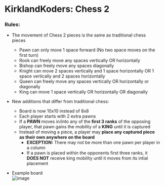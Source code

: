 # KirklandKoders: Chess 2
### Rules:

- The movement of Chess 2 pieces is the same as traditional chess pieces
    - Pawn can only move 1 space forward (No two space moves on the first turn)
    - Rook can freely move any spaces vertically OR horizontally
    - Bishop can freely move any spaces diagonally
    - Knight can move 2 spaces vertically and 1 space horizontally OR 1 space vertically and 2 spaces horizontally
    - Queen can freely move any spaces vertically OR horizontally or diagonally
    - King can move 1 space vertically OR horizontally OR diagonally

- New additions that differ from traditional chess:
    - Board is now 10x10 instead of 8x8
    - Each player starts with 2 extra pawns
    - If a **PAWN** moves in/into any of the **first 3 ranks** of the opposing player, that pawn gains the mobility of a **KING** until it is captured
    - Instead of moving a piece, a player may **place any captured piece as their own anywhere on the board**
        - **EXCEPTION:** There may not be more than one pawn per player in a column
        - If a pawn is placed within the opponents first three ranks, it **DOES NOT** receive king mobility until it moves from its intial placement

  
    

- Example board  
![image](https://user-images.githubusercontent.com/62561761/137601189-9ec41b62-2c69-4c89-8872-9f9bdcb3e303.png)
